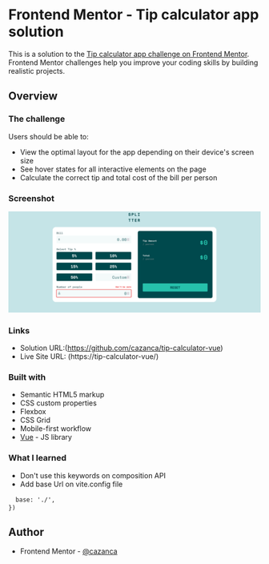 # Frontend Mentor - Tip calculator app solution

This is a solution to the [Tip calculator app challenge on Frontend Mentor](https://www.frontendmentor.io/challenges/tip-calculator-app-ugJNGbJUX). Frontend Mentor challenges help you improve your coding skills by building realistic projects.


## Overview

### The challenge

Users should be able to:

- View the optimal layout for the app depending on their device's screen size
- See hover states for all interactive elements on the page
- Calculate the correct tip and total cost of the bill per person

### Screenshot

![](./screenshot.png)

### Links

- Solution URL:(https://github.com/cazanca/tip-calculator-vue)
- Live Site URL: (https://tip-calculator-vue/)


### Built with

- Semantic HTML5 markup
- CSS custom properties
- Flexbox
- CSS Grid
- Mobile-first workflow
- [Vue](https://vuejs.org/) - JS library

### What I learned
 - Don't use this keywords on composition API
 - Add base Url on vite.config file

```export default defineConfig({
  base: './',
})
```

## Author

- Frontend Mentor - [@cazanca](https://www.frontendmentor.io/profile/cazanca)